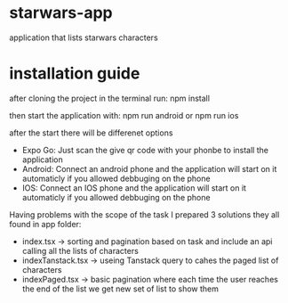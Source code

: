 # starwars-app
application that lists starwars characters

# installation guide
after cloning the project in the terminal run: npm install

then start the application with: npm run android or npm run ios

after the start there will be differenet options 
- Expo Go: Just scan the give qr code with your phonbe to install the application
- Android: Connect an android phone and the application will start on it automaticly if you allowed debbuging on the phone
- IOS: Connect an IOS phone and the application will start on it automaticly if you allowed debbuging on the phone

Having problems with the scope of the task I prepared 3 solutions they all found in app folder:
- index.tsx -> sorting and pagination based on task and include an api calling all the lists of characters
- indexTanstack.tsx -> useing Tanstack query to cahes the paged list of characters
- indexPaged.tsx -> basic pagination where each time the user reaches the end of the list we get new set of list to show them 
